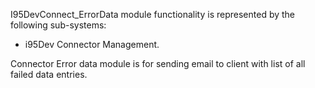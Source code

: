 I95DevConnect_ErrorData module functionality is represented by the following sub-systems:
 - i95Dev Connector Management.

Connector Error data module is for sending email to client with list of all failed data entries. 